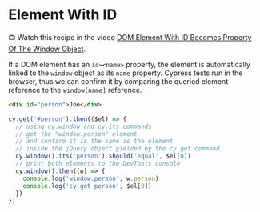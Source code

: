# Element With ID

📺 Watch this recipe in the video [DOM Element With ID Becomes Property Of The Window Object](https://youtu.be/mdNuuKl2dpw).

<!-- fiddle Element with ID is a window property -->

If a DOM element has an `id=<name>` property, the element is automatically linked to the `window` object as its `name` property. Cypress tests run in the browser, thus we can confirm it by comparing the queried element reference to the `window[name]` reference.

```html
<div id="person">Joe</div>
```

```js
cy.get('#person').then(($el) => {
  // using cy.window and cy.its commands
  // get the "window.person" element
  // and confirm it is the same as the element
  // inside the jQuery object yielded by the cy.get command
  cy.window().its('person').should('equal', $el[0])
  // print both elements to the DevTools console
  cy.window().then((w) => {
    console.log('window.person', w.person)
    console.log('cy.get person', $el[0])
  })
})
```

<!-- fiddle-end -->
